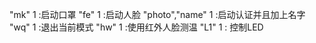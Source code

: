 "mk" 1 :启动口罩
              "fe" 1 :启动人脸
              "photo","name" 1 :启动认证并且加上名字
              "wq" 1 :退出当前模式
              "hw" 1 :使用红外人脸测温
              "L1" 1 : 控制LED